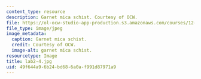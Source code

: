 ```yaml
---
content_type: resource
description: Garnet mica schist. Courtesy of OCW.
file: https://ol-ocw-studio-app-production.s3.amazonaws.com/courses/12-108-structure-of-earth-materials-fall-2004/49f644a96b24bd686a0af991d87971a9_lab2-4.jpg
file_type: image/jpeg
image_metadata:
  caption: Garnet mica schist.
  credit: Courtesy of OCW.
  image-alt: garnet mica schist.
resourcetype: Image
title: lab2-4.jpg
uid: 49f644a9-6b24-bd68-6a0a-f991d87971a9
---
```

